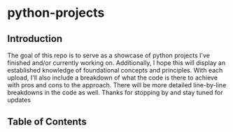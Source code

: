 # python-projects

## Introduction

The goal of this repo is to serve as a showcase of python projects I've finished and/or currently working on. Additionally, I hope this will  display an established knowledge of foundational concepts and principles. With each upload, I'll also include a breakdown of what the code is there to achieve with pros and cons to the approach. There will be more detailed line-by-line breakdowns in the code as well. Thanks for stopping by and stay tuned for updates

## Table of Contents
